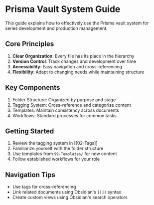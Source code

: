 # Prisma Vault System Guide

This guide explains how to effectively use the Prisma vault system for series development and production management.

## Core Principles
1. **Clear Organization**: Every file has its place in the hierarchy
2. **Version Control**: Track changes and development over time
3. **Accessibility**: Easy navigation and cross-referencing
4. **Flexibility**: Adapt to changing needs while maintaining structure

## Key Components
1. Folder Structure: Organized by purpose and stage
2. Tagging System: Cross-reference and categorize content
3. Templates: Maintain consistency across documents
4. Workflows: Standard processes for common tasks

## Getting Started
1. Review the tagging system in [[02-Tags]]
2. Familiarize yourself with the folder structure
3. Use templates from `99-Templates/` for new content
4. Follow established workflows for your role

## Navigation Tips
- Use tags for cross-referencing
- Link related documents using Obsidian's `[[]]` syntax
- Create custom views using Obsidian's search operators
